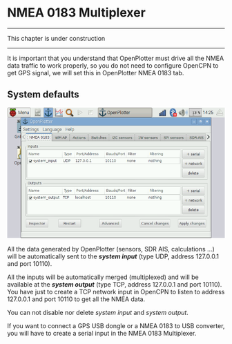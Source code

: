 
# NMEA 0183 Multiplexer

---

This chapter is under construction

---

It is important that you understand that OpenPlotter must drive all the NMEA data traffic to work properly, so you do not need to configure OpenCPN to get GPS signal, we will set this in OpenPlotter NMEA 0183 tab.

## System defaults

![](multiplexer1.png)

All the data generated by OpenPlotter (sensors, SDR AIS, calculations ...) will be automatically sent to the ***system input*** (type UDP, address 127.0.0.1 and port 10110).

All the inputs will be automatically merged (multiplexed) and will be available at the ***system output*** (type TCP, address 127.0.0.1 and port 10110). You have just to create a TCP network input in OpenCPN to listen to address 127.0.0.1 and port 10110 to get all the NMEA data.

You can not disable nor delete *system input* and *system output*.

If you want to connect a GPS USB dongle or a NMEA 0183 to USB converter, you will have to create a serial input in the NMEA 0183 Multiplexer.